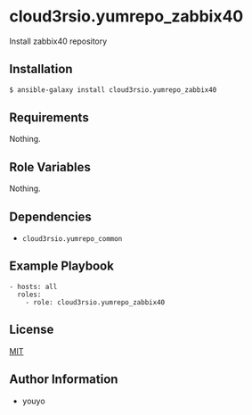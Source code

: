 cloud3rsio.yumrepo_zabbix40
=========

Install zabbix40 repository

Installation
------------

```bash
$ ansible-galaxy install cloud3rsio.yumrepo_zabbix40
```

Requirements
------------

Nothing.

Role Variables
--------------

Nothing.

Dependencies
------------

- `cloud3rsio.yumrepo_common`

Example Playbook
----------------

```
- hosts: all
  roles:
    - role: cloud3rsio.yumrepo_zabbix40
```

License
-------

[MIT](LICENSE)

Author Information
------------------

- youyo
